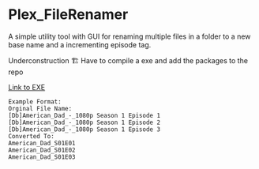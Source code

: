# Plex_FileRenamer
A simple utility tool with GUI for renaming multiple files in a folder to a new base name and a incrementing episode tag. 

Underconstruction 🏗️ Have to compile a exe and add the packages to the repo

[Link to EXE](https://mega.nz/file/GB8izC6T#OrCdEK2fv8aAXr-L-b42EuGBTvJd39T0ZOpsKR5VRPQ)
```
Example Format:
Orginal File Name:
[Db]American_Dad_-_1080p Season 1 Episode 1
[Db]American_Dad_-_1080p Season 1 Episode 2
[Db]American_Dad_-_1080p Season 1 Episode 3
Converted To:
American_Dad_S01E01
American_Dad_S01E02
American_Dad_S01E03
```

